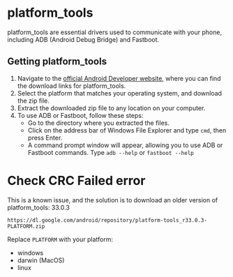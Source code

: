 # platform_tools

platform_tools are essential drivers used to communicate with your phone, including ADB (Android Debug Bridge) and Fastboot.

## Getting platform_tools

1. Navigate to the [official Android Developer website](https://developer.android.com/tools/releases/platform-tools#downloads), where you can find the download links for platform_tools.
2. Select the platform that matches your operating system, and download the zip file.
3. Extract the downloaded zip file to any location on your computer.
4. To use ADB or Fastboot, follow these steps:
    - Go to the directory where you extracted the files.
    - Click on the address bar of Windows File Explorer and type `cmd`, then press Enter.
    - A command prompt window will appear, allowing you to use ADB or Fastboot commands. Type `adb --help` or `fastboot --help`

# Check CRC Failed error

This is a known issue, and the solution is to download an older version of platform_tools: 33.0.3

`https://dl.google.com/android/repository/platform-tools_r33.0.3-PLATFORM.zip`

Replace `PLATFORM` with your platform:
 - windows
 - darwin (MacOS)
 - linux
